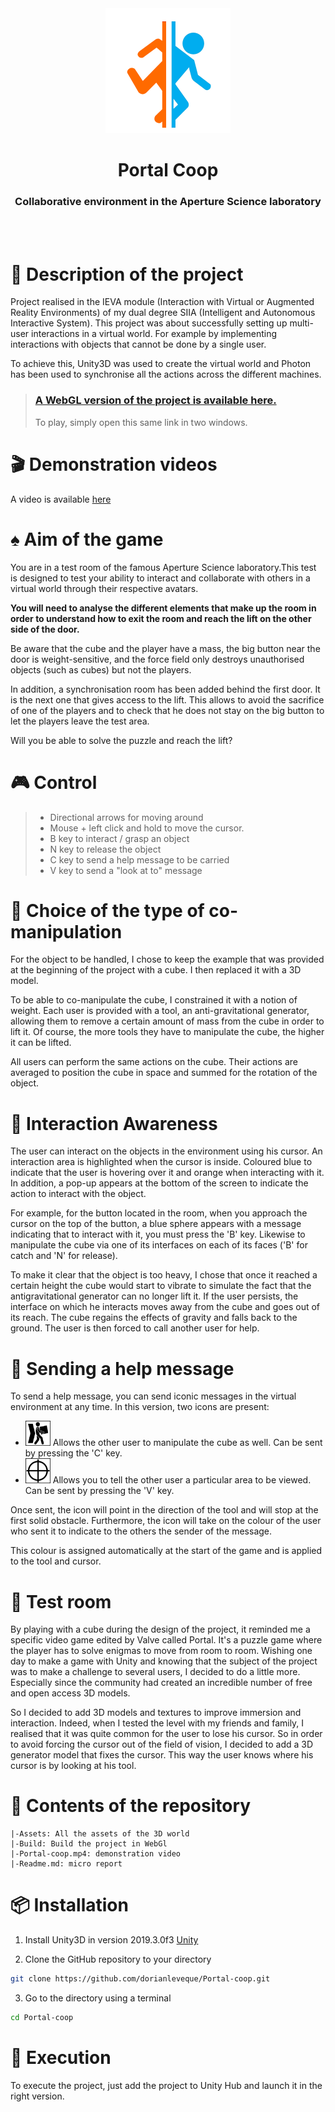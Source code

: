 <div align="center">
  <img src="Assets/logo.png" alt="drawing" width="200px;"/>
  <h1><b>Portal Coop</b></h1>
  <h3>Collaborative environment in the Aperture Science laboratory</h3>
</div>

</br></br>

# 📝 Description of the project

Project realised in the IEVA module (Interaction with Virtual or Augmented Reality Environments) of my dual degree SIIA (Intelligent and Autonomous Interactive System).
This project was about successfully setting up multi-user interactions in a virtual world. For example by implementing interactions with objects that cannot be done by a single user.

To achieve this, Unity3D was used to create the virtual world and Photon has been used to synchronise all the actions across the different machines.

> ### [A WebGL version of the project is available here.](https://dleveque.github.io/Portal-coop/) 
> To play, simply open this same link in two windows.

# 🎬 Demonstration videos

A video is available [here](https://github.com/dleveque/Portal-coop/raw/master/Portal-coop.mp4)

# ♠ Aim of the game

You are in a test room of the famous Aperture Science laboratory.This test is designed to test your ability to interact and collaborate with others in a virtual world through their respective avatars.

__You will need to analyse the different elements that make up the room in order to understand how to exit the room and reach the lift on the other side of the door.__

Be aware that the cube and the player have a mass, the big button near the door is weight-sensitive, and the force field only destroys unauthorised objects (such as cubes) but not the players.

In addition, a synchronisation room has been added behind the first door. It is the next one that gives access to the lift. This allows to avoid the sacrifice of one of the players and to check that he does not stay on the big button to let the players leave the test area.

Will you be able to solve the puzzle and reach the lift?

# 🎮 Control

> - Directional arrows for moving around
> - Mouse + left click and hold to move the cursor.
> - B key to interact / grasp an object
> - N key to release the object
> - C key to send a help message to be carried
> - V key to send a "look at to" message

# 🤝 Choice of the type of co-manipulation

For the object to be handled, I chose to keep the example that was provided at the beginning of the project with a cube. I then replaced it with a 3D model.

To be able to co-manipulate the cube, I constrained it with a notion of weight. Each user is provided with a tool, an anti-gravitational generator, allowing them to remove a certain amount of mass from the cube in order to lift it. Of course, the more tools they have to manipulate the cube, the higher it can be lifted.

All users can perform the same actions on the cube. Their actions are averaged to position the cube in space and summed for the rotation of the object.

# 👀 Interaction Awareness 

The user can interact on the objects in the environment using his cursor.
An interaction area is highlighted when the cursor is inside. Coloured blue to indicate that the user is hovering over it and orange when interacting with it.
In addition, a pop-up appears at the bottom of the screen to indicate the action  to interact with the object.

For example, for the button located in the room, when you approach the cursor on the top of the button, a blue sphere appears with a message indicating that to interact with it, you must press the 'B' key.
Likewise to manipulate the cube via one of its interfaces on each of its faces ('B' for catch and 'N' for release).

To make it clear that the object is too heavy, I chose that once it reached a certain height the cube would start to vibrate to simulate the fact that the antigravitational generator can no longer lift it. If the user persists, the interface on which he interacts moves away from the cube and goes out of its reach. The cube regains the effects of gravity and falls back to the ground.
The user is then forced to call another user for help.

# 📣 Sending a help message

To send a help message, you can send iconic messages in the virtual environment at any time. In this version, two icons are present:
  
  - <img src="Assets/Resources/PortalElements/MessageIcon/carry.png" width="40px"/> Allows the other user to manipulate the cube as well. Can be sent by pressing the 'C' key.
  - <img src="Assets/Resources/PortalElements/MessageIcon/point.png" width="40px"/> Allows you to tell the other user a particular area to be viewed. Can be sent by pressing the 'V' key.

Once sent, the icon will point in the direction of the tool and will stop at the first solid obstacle. Furthermore, the icon will take on the colour of the user who sent it to indicate to the others the sender of the message.

This colour is assigned automatically at the start of the game and is applied to the tool and cursor.

# 🧭 Test room

By playing with a cube during the design of the project, it reminded me a specific video game edited by Valve called Portal. It's a puzzle game where the player has to solve enigmas to move from room to room. Wishing one day to make a game with Unity and knowing that the subject of the project was to make a challenge to several users, I decided to do a little more. Especially since the community had created an incredible number of free and open access 3D models.

So I decided to add 3D models and textures to improve immersion and interaction. Indeed, when I tested the level with my friends and family, I realised that it was quite common for the user to lose his cursor. So in order to avoid forcing the cursor out of the field of vision, I decided to add a 3D generator model that fixes the cursor. This way the user knows where his cursor is by looking at his tool.


# 📂 Contents of the repository

    |-Assets: All the assets of the 3D world
    |-Build: Build the project in WebGl
    |-Portal-coop.mp4: demonstration video
    |-Readme.md: micro report 

# 📦 Installation

1. Install Unity3D in version 2019.3.0f3 [Unity](https://unity3d.com/fr/get-unity/download/archive)

2. Clone the GitHub repository to your directory
```bash
git clone https://github.com/dorianleveque/Portal-coop.git
```

3. Go to the directory using a terminal
```bash
cd Portal-coop
```

# 📜 Execution

To execute the project, just add the project to Unity Hub and launch it in the right version.